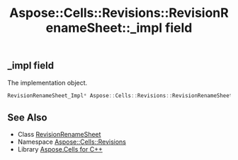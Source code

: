 ﻿---
title: Aspose::Cells::Revisions::RevisionRenameSheet::_impl field
linktitle: _impl
second_title: Aspose.Cells for C++ API Reference
description: 'Aspose::Cells::Revisions::RevisionRenameSheet::_impl field. The implementation object in C++.'
type: docs
weight: 900
url: /cpp/aspose.cells.revisions/revisionrenamesheet/_impl/
---
## _impl field


The implementation object.

```cpp
RevisionRenameSheet_Impl* Aspose::Cells::Revisions::RevisionRenameSheet::_impl
```

## See Also

* Class [RevisionRenameSheet](../)
* Namespace [Aspose::Cells::Revisions](../../)
* Library [Aspose.Cells for C++](../../../)
